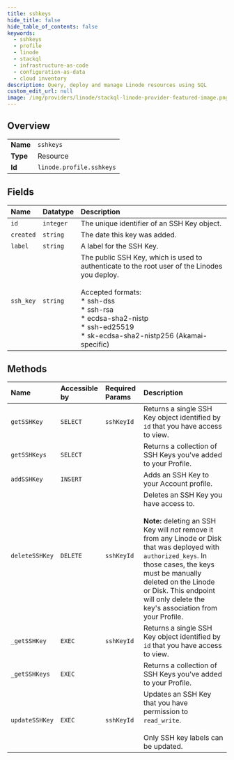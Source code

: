 ```yaml
---
title: sshkeys
hide_title: false
hide_table_of_contents: false
keywords:
  - sshkeys
  - profile
  - linode    
  - stackql
  - infrastructure-as-code
  - configuration-as-data
  - cloud inventory
description: Query, deploy and manage Linode resources using SQL
custom_edit_url: null
image: /img/providers/linode/stackql-linode-provider-featured-image.png
---
```

  
    

## Overview
<table><tbody>
<tr><td><b>Name</b></td><td><code>sshkeys</code></td></tr>
<tr><td><b>Type</b></td><td>Resource</td></tr>
<tr><td><b>Id</b></td><td><code>linode.profile.sshkeys</code></td></tr>
</tbody></table>

## Fields
| Name | Datatype | Description |
|:-----|:---------|:------------|
| `id` | `integer` | The unique identifier of an SSH Key object.<br /> |
| `created` | `string` | The date this key was added.<br /> |
| `label` | `string` | A label for the SSH Key.<br /> |
| `ssh_key` | `string` | The public SSH Key, which is used to authenticate to the root user of the Linodes you deploy.<br /><br />Accepted formats:<br />* ssh-dss<br />* ssh-rsa<br />* ecdsa-sha2-nistp<br />* ssh-ed25519<br />* sk-ecdsa-sha2-nistp256 (Akamai-specific)<br /> |
## Methods
| Name | Accessible by | Required Params | Description |
|:-----|:--------------|:----------------|:------------|
| `getSSHKey` | `SELECT` | `sshKeyId` | Returns a single SSH Key object identified by `id` that you have access to view.<br /> |
| `getSSHKeys` | `SELECT` |  | Returns a collection of SSH Keys you've added to your Profile.<br /> |
| `addSSHKey` | `INSERT` |  | Adds an SSH Key to your Account profile.<br /> |
| `deleteSSHKey` | `DELETE` | `sshKeyId` | Deletes an SSH Key you have access to.<br /><br />**Note:** deleting an SSH Key will *not* remove it from any Linode or Disk that was deployed with `authorized_keys`. In those cases, the keys must be manually deleted on the Linode or Disk. This endpoint will only delete the key's association from your Profile.<br /> |
| `_getSSHKey` | `EXEC` | `sshKeyId` | Returns a single SSH Key object identified by `id` that you have access to view.<br /> |
| `_getSSHKeys` | `EXEC` |  | Returns a collection of SSH Keys you've added to your Profile.<br /> |
| `updateSSHKey` | `EXEC` | `sshKeyId` | Updates an SSH Key that you have permission to `read_write`.<br /><br />Only SSH key labels can be updated.<br /> |

